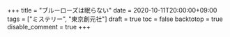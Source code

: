 +++
title = "ブルーローズは眠らない"
date = 2020-10-11T20:00:00+09:00
tags = ["ミステリー", "東京創元社"]
draft = true
toc = false
backtotop = true
disable_comment = true
+++


